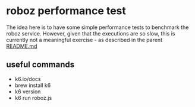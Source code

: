 
# roboz performance test

The idea here is to have some simple performance tests to benchmark the roboz service. 
However, given that the executions are so slow, this is currently not a meaningful exercise - as described in the parent [README.md](../README.md)

## useful commands

* k6.io/docs
* brew install k6
* k6 version
* k6 run roboz.js